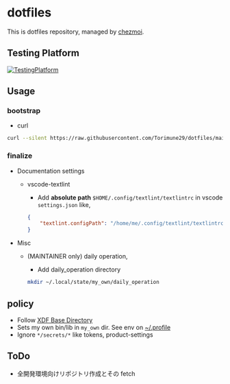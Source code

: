 # dotfiles

This is dotfiles repository, managed by [chezmoi](https://www.chezmoi.io/).

## Testing Platform

[![TestingPlatform](http://github-actions.40ants.com/Torimune29/dotfiles/matrix.svg)](https://github.com/Torimune29/dotfiles)

## Usage

### bootstrap

* curl

```sh
curl --silent https://raw.githubusercontent.com/Torimune29/dotfiles/main/bootstrap.sh | sh

```

### finalize

* Documentation settings
  * vscode-textlint
    * Add **absolute path** `$HOME/.config/textlint/textlintrc` in vscode `settings.json` like,

    ```json
    {
        "textlint.configPath": "/home/me/.config/textlint/textlintrc",
    }
    ```

* Misc
  * (MAINTAINER only) daily operation,
    * Add daily_operation directory

    ```bash
    mkdir ~/.local/state/my_own/daily_operation
    ```

## policy

* Follow [XDF Base Directory](https://wiki.archlinux.org/title/XDG_Base_Directory)
* Sets my own bin/lib in `my_own` dir. See env on [~/.profile](dot_profile.tmpl)
* Ignore `*/secrets/*` like tokens, product-settings

## ToDo

* 全開発環境向けリポジトリ作成とその fetch

